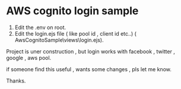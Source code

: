 # AWS cognito login sample
1. Edit the .env on root.
2. Edit the login.ejs file ( like pool id , client id etc..) ( AwsCognitoSample\views\login.ejs).

Project is uner construction , but login works with facebook , twitter , google , aws pool.

if someone find this useful , wants some changes , pls let me know.

Thanks.
